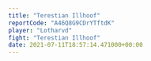 ```yaml
---
title: "Terestian Illhoof"
reportCode: "A46Q8G9CDrYTftdK"
player: "Lotharvd"
fight: "Terestian Illhoof"
date: 2021-07-11T18:57:14.471000+00:00
---
```


